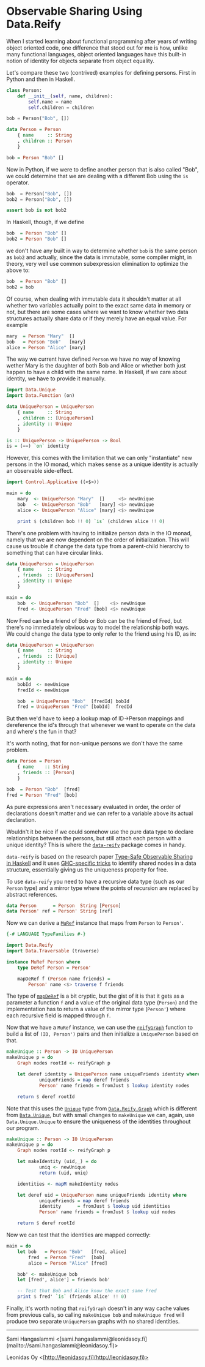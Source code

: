 
# Observable Sharing Using Data.Reify

When I started learning about functional programming after years of writing object oriented code, one difference that stood out for me is how, unlike many functional languages, object oriented languages have this built-in notion of identity for objects separate from object equality.

Let's compare these two (contrived) examples for defining persons. First in Python and then in Haskell.

```python
class Person:
    def __init__(self, name, children):
        self.name = name
        self.children = children

bob = Person("Bob", [])
```

```haskell
data Person = Person
    { name     :: String
    , children :: Person
    }

bob = Person "Bob" []
```

Now in Python, if we were to define another person that is also called "Bob", we could determine that we are dealing with a different Bob using the `is` operator.

```python
bob  = Person("Bob", [])
bob2 = Person("Bob", [])

assert bob is not bob2
```

In Haskell, though, if we define

```haskell
bob  = Person "Bob" []
bob2 = Person "Bob" []
```

we don't have any built in way to determine whether `bob` is the same person as `bob2` and actually, since the data is immutable, some compiler might, in theory, very well use common subexpression elimination to optimize the above to:

```haskell
bob  = Person "Bob" []
bob2 = bob
```

Of course, when dealing with immutable data it shouldn't matter at all whether two variables actually point to the exact same data in memory or not, but there are some cases where we want to know whether two data structures actually share data or if they merely have an equal value. For example

```haskell
mary  = Person "Mary"  []
bob   = Person "Bob"   [mary]
alice = Person "Alice" [mary]
```

The way we current have defined `Person` we have no way of knowing wether Mary is the daughter of both Bob and Alice or whether both just happen to have a child with the same name. In Haskell, if we care about identity, we have to provide it manually.

```haskell
import Data.Unique
import Data.Function (on)

data UniquePerson = UniquePerson
    { name     :: String
    , children :: [UniquePerson]
    , identity :: Unique
    }

is :: UniquePerson -> UniquePerson -> Bool
is = (==) `on` identity
```

However, this comes with the limitation that we can only "instantiate" new persons in the IO monad, which makes sense as a unique identity is actually an observable side-effect.

```haskell
import Control.Applicative ((<$>))

main = do
    mary  <- UniquePerson "Mary"  []     <$> newUnique
    bob   <- UniquePerson "Bob"   [mary] <$> newUnique
    alice <- UniquePerson "Alice" [mary] <$> newUnique

    print $ (children bob !! 0) `is` (children alice !! 0)
```


There's one problem with having to initialize person data in the IO monad, namely that we are now dependent on the order of initialization. This will cause us trouble if change the data type from a parent-child hierarchy to something that can have circular links.

```haskell
data UniquePerson = UniquePerson
    { name     :: String
    , friends  :: [UniquePerson]
    , identity :: Unique
    }

main = do
    bob  <- UniquePerson "Bob"  []    <$> newUnique
    fred <- UniquePerson "Fred" [bob] <$> newUnique
```

Now Fred can be a friend of Bob or Bob can be the friend of Fred, but there's no immediately obvious way to model the relationship both ways. We could change the data type to only refer to the friend using his ID, as in:


```haskell
data UniquePerson = UniquePerson
    { name     :: String
    , friends  :: [Unique]
    , identity :: Unique
    }

main = do
    bobId  <- newUnique
    fredId <- newUnique

    bob  = UniquePerson "Bob"  [fredId] bobId
    fred = UniquePerson "Fred" [bobId]  fredId
```

But then we'd have to keep a lookup map of ID->Person mappings and dereference the id's through that whenever we want to operate on the data and where's the fun in that?


It's worth noting, that for non-unique persons we don't have the same problem.

```haskell
data Person = Person
    { name    :: String
    , friends :: [Person]
    }

bob  = Person "Bob"  [fred]
fred = Person "Fred" [bob]
```

As pure expressions aren't necessary evaluated in order, the order of declarations doesn't matter and we can refer to a variable above its actual declaration.

Wouldn't it be nice if we could somehow use the pure data type to declare relationships between the persons, but still attach each person with a unique identity? This is where the [`data-reify`](http://hackage.haskell.org/package/data-reify) package comes in handy.

`data-reify` is based on the research paper [Type-Safe Observable Sharing in Haskell](http://www.cs.uu.nl/wiki/pub/Afp/CourseLiterature/Gill-09-TypeSafeReification.pdf) and it uses [GHC-specific tricks](http://hackage.haskell.org/packages/archive/base/latest/doc/html/System-Mem-StableName.html) to identify shared nodes in a data structure, essentially giving us the uniqueness property for free.

To use `data-reify` you need to have a recursive data type (such as our `Person` type) and a mirror type where the points of recursion are replaced by abstract references.

```haskell
data Person      = Person  String [Person]
data Person' ref = Person' String [ref]
```

Now we can derive a [`MuRef`](http://hackage.haskell.org/packages/archive/data-reify/latest/doc/html/Data-Reify.html#t:MuRef) instance that maps from `Person` to `Person'`.

```haskell
{-# LANGUAGE TypeFamilies #-}

import Data.Reify
import Data.Traversable (traverse)

instance MuRef Person where
    type DeRef Person = Person'

    mapDeRef f (Person name friends) =
        Person' name <$> traverse f friends
```

The type of [`mapDeRef`](http://hackage.haskell.org/packages/archive/data-reify/latest/doc/html/Data-Reify.html#v:mapDeRef) is a bit cryptic, but the gist of it is that it gets as a parameter a function `f` and a value of the original data type (`Person`) and the implementation has to return a value of the mirror type (`Person'`) where each recursive field is mapped through `f`.

Now that we have a `MuRef` instance, we can use the [`reifyGraph`](http://hackage.haskell.org/packages/archive/data-reify/latest/doc/html/Data-Reify.html#v:reifyGraph) function to build a list of `(ID, Person')` pairs and then initialize a `UniquePerson` based on that.

```haskell
makeUnique :: Person -> IO UniquePerson
makeUnique p = do
    Graph nodes rootId <- reifyGraph p

    let deref identity = UniquePerson name uniqueFriends identity where
            uniqueFriends = map deref friends
            Person' name friends = fromJust $ lookup identity nodes

    return $ deref rootId
```

Note that this uses the [`Unique`](http://hackage.haskell.org/packages/archive/data-reify/latest/doc/html/Data-Reify-Graph.html#t:Unique) type from [`Data.Reify.Graph`](http://hackage.haskell.org/packages/archive/data-reify/latest/doc/html/Data-Reify-Graph.html) which is different from [`Data.Unique`](http://hackage.haskell.org/packages/archive/base/latest/doc/html/Data-Unique.html), but with small changes to `makeUnique` we can, again, use `Data.Unique.Unique` to ensure the uniqueness of the identities throughout our program.

```haskell
makeUnique :: Person -> IO UniquePerson
makeUnique p = do
    Graph nodes rootId <- reifyGraph p

    let makeIdentity (uid,_) = do
            uniq <- newUnique
            return (uid, uniq)

    identities <- mapM makeIdentity nodes

    let deref uid = UniquePerson name uniqueFriends identity where
            uniqueFriends = map deref friends
            identity      = fromJust $ lookup uid identities
            Person' name friends = fromJust $ lookup uid nodes

    return $ deref rootId
```

Now we can test that the identities are mapped correctly:

```haskell
main = do
    let bob   = Person "Bob"   [fred, alice]
        fred  = Person "Fred"  [bob]
        alice = Person "Alice" [fred]

    bob' <- makeUnique bob
    let [fred', alice'] = friends bob'

    -- Test that Bob and Alice know the exact same Fred
    print $ fred' `is` (friends alice' !! 0)
```

Finally, it's worth noting that `reifyGraph` doesn't in any way cache values from previous calls, so calling `makeUnique bob` and `makeUnique fred` will produce two separate `UniquePerson` graphs with no shared identities.


<hr/>
Sami Hangaslammi <[sami.hangaslammi@leonidasoy.fi](mailto://sami.hangaslammi@leonidasoy.fi)>

Leonidas Oy <[http://leonidasoy.fi](http://leonidasoy.fi)>
